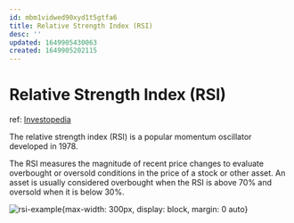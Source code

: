 ```yaml
---
id: mbm1vidwed90xyd1t5gtfa6
title: Relative Strength Index (RSI)
desc: ''
updated: 1649905430063
created: 1649905202115
---
```

# Relative Strength Index (RSI)

ref: [Investopedia](https://www.investopedia.com/terms/r/rsi.asp)

The relative strength index (RSI) is a popular momentum oscillator developed in 1978.

The RSI measures the magnitude of recent price changes to evaluate overbought or oversold conditions in the price of a stock or other asset. An asset is usually considered overbought when the RSI is above 70% and oversold when it is below 30%.

![rsi-example](https://www.investopedia.com/thmb/WogEtwrQv5MwcshRV5qs66BJB10=/660x0/filters:no_upscale():max_bytes(150000):strip_icc():format(webp)/dotdash_final_Relative_Strength_Index_RSI_Jul_2020-01-98fcd0c032cb4f0da005c31c44440c90.jpg){max-width: 300px, display: block, margin: 0 auto}
